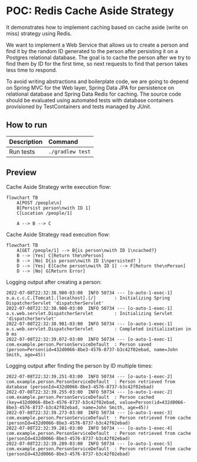 # POC: Redis Cache Aside Strategy

It demonstrates how to implement caching based on cache aside (write on miss) strategy using Redis.

We want to implement a Web Service that allows us to create a person and find it by the random ID generated to the
person after persisting it on a Postgres relational database. The goal is to cache the person after we try to find them
by ID for the first time, so next requests to find that person takes less time to respond.

To avoid writing abstractions and boilerplate code, we are going to depend on Spring MVC for the Web layer, Spring Data
JPA for persistence on relational database and Spring Data Redis for caching. The source code should be evaluated using
automated tests with database containers provisioned by TestContainers and tests managed by JUnit.

## How to run

| Description | Command          |
|:------------|:-----------------|
| Run tests   | `./gradlew test` |

## Preview

Cache Aside Strategy write execution flow:

```mermaid
flowchart TB
    A[POST /people\n]
    B[Persist person\nwith ID 1]
    C[Location /people/1]

    A --> B --> C
```

Cache Aside Strategy read execution flow:

```mermaid
flowchart TB
    A[GET /people/1] --> B{is person\nwith ID 1\ncached?}
    B --> |Yes| C[Return the\nPerson]
    B --> |No| D{is person\nwith ID 1\npersisted? }
    D --> |Yes| E[Cache person\nwith ID 1] --> F[Return the\nPerson]
    D --> |No| G[Return Error]
```

Logging output after creating a person:

```text
2022-07-08T22:32:38.980-03:00  INFO 50734 --- [o-auto-1-exec-1] o.a.c.c.C.[Tomcat].[localhost].[/]       : Initializing Spring DispatcherServlet 'dispatcherServlet'
2022-07-08T22:32:38.980-03:00  INFO 50734 --- [o-auto-1-exec-1] o.s.web.servlet.DispatcherServlet        : Initializing Servlet 'dispatcherServlet'
2022-07-08T22:32:38.981-03:00  INFO 50734 --- [o-auto-1-exec-1] o.s.web.servlet.DispatcherServlet        : Completed initialization in 0 ms
2022-07-08T22:32:39.072-03:00  INFO 50734 --- [o-auto-1-exec-1] com.example.person.PersonServiceDefault  : Person saved (person=Person(id=432d0066-8be3-4576-8737-b3c42f02ebad, name=John Smith, age=45))
```

Logging output after finding the person by ID multiple times:

```text
2022-07-08T22:32:39.251-03:00  INFO 50734 --- [o-auto-1-exec-2] com.example.person.PersonServiceDefault  : Person retrieved from database (personId=432d0066-8be3-4576-8737-b3c42f02ebad)
2022-07-08T22:32:39.255-03:00  INFO 50734 --- [o-auto-1-exec-2] com.example.person.PersonServiceDefault  : Person cached (key=432d0066-8be3-4576-8737-b3c42f02ebad, value=Person(id=432d0066-8be3-4576-8737-b3c42f02ebad, name=John Smith, age=45))
2022-07-08T22:32:39.273-03:00  INFO 50734 --- [o-auto-1-exec-3] com.example.person.PersonServiceDefault  : Person retrieved from cache (personId=432d0066-8be3-4576-8737-b3c42f02ebad)
2022-07-08T22:32:39.281-03:00  INFO 50734 --- [o-auto-1-exec-4] com.example.person.PersonServiceDefault  : Person retrieved from cache (personId=432d0066-8be3-4576-8737-b3c42f02ebad)
2022-07-08T22:32:39.289-03:00  INFO 50734 --- [o-auto-1-exec-5] com.example.person.PersonServiceDefault  : Person retrieved from cache (personId=432d0066-8be3-4576-8737-b3c42f02ebad)
```
